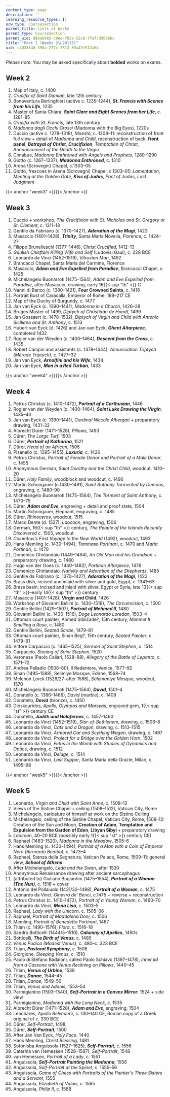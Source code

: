 ```yaml
---
content_type: page
description: ''
learning_resource_types: []
ocw_type: CourseSection
parent_title: Lists of Works
parent_type: CourseSection
parent_uid: d86eb082-c9ee-fb5a-52cb-7fafcd509bbc
title: "Part I (Weeks 2\u20135)"
uid: c4d33340-398a-277c-2813-89a47e512a04
---
```


_Please note_: You may be asked specifically about **bolded** works on exams.

Week 2
------

1.  Map of Italy, c. 1400
2.  _Crucifix of Saint Damian_, late 12th century
3.  Bonaventura Berlinghieri (active c. 1235–1244), **_St. Francis with Scenes from his Life_**, 1235
4.  Master of Santa Chiara, **_Saint Clare and Eight Scenes from her Life_**, c. 1281–85
5.  _Crucifix with St. Francis_, late 13th century
6.  _Madonna dagli Occhi Grossi_ (Madonna with the Big Eyes), 1220s
7.  Duccio (active c. 1278–1318), _Maestà_, c. 1308–11: reconstruction of front full view + detail of _Madonna and Child_, reconstruction of back, **front panel**, _**Betrayal of Christ**_, _**Crucifixion**_, _Temptation of Christ_, _Announcement of the Death to the Virgin_
8.  Cimabue, _Madonna Enthroned with Angels and Prophets_, 1280–1290
9.  Giotto (c. 1267–1337), _**Madonna Enthroned**_, c. 1310
10.  Arena (Scrovegni) Chapel, c.1303–05
11.  Giotto, frescoes in Arena (Scrovegni) Chapel, c.1303–05: _Lamentation_, _Meeting at the Golden Gate_, _**Kiss of Judas**_, _Pact of Judas_, _Last Judgment_

{{< anchor "week3" >}}{{< /anchor >}}

Week 3
------

1.  Duccio + workshop, _The Crucifixion with St. Nicholas and St. Gregory or St. Clement_, c. 1311–18
2.  Gentile da Fabriano (c. 1370–1427), **_Adoration of the Magi_**, 1423
3.  Masaccio (1401–1428), **_Trinity_**, Santa Maria Novella, Florence, c. 1424–27
4.  Filippo Brunelleschi (1377–1446), _Christ Crucified_, 1412–13
5.  _Gaulish Chieftain Killing Wife and Self_ (Ludovisi Gaul), c. 228 BCE
6.  Leonardo da Vinci (1452–1519), _Vitruvian Man_, 1492
7.  Brancacci Chapel, Santa Maria del Carmine, Florence
8.  Masaccio, **_Adam and Eve Expelled from Paradise_**, Brancacci Chapel, c. 1425
9.  Michelangelo Buonarroti (1475-1564), _Adam and Eve Expelled from Paradise_, after Masaccio, drawing, early 16{{< sup "th" >}} C
10.  Nanni di Banco (c. 1380–1421), **Four Crowned Saints**, c. 1416
11.  Portrait Bust of Caracalla, Emperor of Rome, 188–217 CE
12.  Map of the Duchy of Burgundy, c. 1477
13.  Jan van Eyck (c. 1390–1441), _Madonna in a Church_, 1426–28
14.  Bruges Master of 1499, _Diptych of Christiaan de Hondt_, 1499
15.  Jan Gossaert (c. 1478–1532), _Diptych of Virgin and Child with Antonio Siciliano and St. Anthony_, c. 1513
16.  Hubert van Eyck (d. 1426) and Jan van Eyck, **_Ghent Altarpiece_**, completed 1432
17.  Rogier van der Weyden (c. 1400–1464), **_Descent from the Cross_**, c. 1435
18.  Robert Campin and assistants (c. 1378–1444), _Annunciation Triptych (Mérode Triptych)_, c. 1427–32
19.  Jan van Eyck, _**Arnolfini and his Wife**_, 1434
20.  Jan van Eyck, _**Man in a Red Turban**_, 1433

{{< anchor "week4" >}}{{< /anchor >}}

Week 4
------

1.  Petrus Christus (c. 1410–1472), **_Portrait of a Carthusian_**, 1446
2.  Rogier van der Weyden (c. 1400–1464), **_Saint Luke Drawing the Virgin_**, 1435–40
3.  Jan van Eyck (c. 1390–1441), _Cardinal Niccolo Albergati_ \+ preparatory drawing, 1431–32
4.  Albrecht Dürer (1471–1528), _Pillows_, 1493
5.  Dürer, _The Large Turf_, 1503
6.  Dürer, **_Portrait of Katharina_**, 1521
7.  Dürer, _Head of an African_, 1508
8.  Pisanello (c. 1395–1455), **_Luxuria_**, c. 1426
9.  Petrus Christus, _Portrait of Female Donor and Portrait of a Male Donor_, c. 1455
10.  Anonymous German, _Saint Dorothy and the Christ Child_, woodcut, 1410–20
11.  Dürer, _Holy Family_, woodblock and woodcut, c. 1496
12.  Martin Schongauer (c.1430–1491), _Saint Anthony Tormented by Demons_, engraving, c. 1480–90
13.  Michelangelo Buonarroti (1475–1564), _The Torment of Saint Anthony_, c. 1470–75
14.  Dürer, **_Adam and Eve_**, engraving + detail and proof state, 1504
15.  Martin Schongauer, Elephant, engraving, c. 1485
16.  Dürer, _Rhinoceros_, woodcut, 1515
17.  Marco Dente (d. 1527), _Laocoon_, engraving, 1506
18.  German, 16{{< sup "th" >}} century, _The People of the Islands Recently Discovered_ c. 1505, woodcut
19.  _Columbus’s First Voyage to the New World_ (1492), woodcut, 1493
20.  Hans Memling (c. 1430–1494), _Tommaso Portinari_, c. 1470 and _Maria Portinari_, c. 1470
21.  Domenico Ghirlandaio (1449–1494), _An Old Man and his Grandson_ + preparatory drawing, c. 1480
22.  Hugo van der Goes (c. 1440–1482), _Portinari Altarpiece_, 1476
23.  Domenico Ghirlandaio, _Nativity and Adoration of the Shepherds_, 1485
24.  Gentile da Fabriano (c. 1370–1427), **_Adoration of the Magi_**, 1423
25.  Brass dish, incised and inlaid with silver and gold, Egypt, c. 1341–63
26.  Brass basin, incised and inlaid with silver, Egypt or Syria, late 13{{< sup "th" >}}–early 14{{< sup "th" >}} century
27.  Masaccio (1401-1428), **Virgin and Child**, 1426
28.  Workshop of Giovanni Bellini (c. 1430–1516), _The Circumcision_, c. 1500
29.  Gentile Bellini (1429–1507), **_Portrait of Mehmed II_**, 1480
30.  Giovanni Bellini (c. 1430–1516), _Doge Leonardo Loredan_, 1503–4
31.  Ottoman court painter, Ahmed Siblizade?, 15th century, _Mehmet II Smelling a Rose_, c. 1480
32.  Gentile Bellini, _Seated Scribe_, 1479–81
33.  Ottoman court painter, Sinan Beg?, 15th century, _Seated Painter_, c. 1479–81
34.  Vittore Carpaccio (c. 1465–1525), _Sermon of Saint Stephen_, c. 1514
35.  Carpaccio, _Stoning of Saint Stephen_, 1520
36.  Veronese (Paolo Caliari, 1528–88), _Allegory of the Battle of Lepanto_, c. 1571–72
37.  Andrea Palladio (1508–80), Il Redentore, Venice, 1577–92
38.  Sinan (1495–1588), Selimiye Mosque, Edirne, 1568–74
39.  Melchoir Lorck (1526/27–after 1588), _Sülemaniye Mosque,_ woodcut, 1570
40.  Michelangelo Buonarroti (1475–1564), **_David_**, 1501–4
41.  Donatello (c. 1386–1466), _David_ (marble), c. 1409
42.  Donatello, **_David_** (bronze), c. 1450
43.  Dioskourides, _Apollo, Olympos and Marsyas_, engraved gem, 1{{< sup "st" >}} century CE
44.  Donatello, _**Judith and Holofernes**_, c. 1457-1460
45.  Leonardo da Vinci (1452–1519), _Star-of-Bethlehem_, drawing, c. 1506–8
46.  Leonardo da Vinci, _Cats and a Dragon_, drawing, c. 1513–1515
47.  Leonardo da Vinci, _Armored Car and Scything Wagon_, drawing, c. 1497
48.  Leonardo da Vinci, _Project for a Bridge over the Golden Horn_, 1502
49.  Leonardo da Vinci, _Fetus in the Womb with Studies of Dynamics and Optics_, drawing, c. 1512
50.  Leonardo da Vinci, _Deluge_, c. 1514
51.  Leonardo da Vinci, _Last Supper_, Santa Maria della Grazie, Milan, c. 1495–98

{{< anchor "week5" >}}{{< /anchor >}}

Week 5
------

1.  Leonardo, _Virgin and Child with Saint Anne_, c. 1508–12
2.  Views of the Sistine Chapel + ceiling (1508–1512), Vatican City, Rome
3.  Michelangelo, caricature of himself at work on the Sistine Ceiling
4.  Michelangelo, ceiling of the Sistine Chapel, Vatican City, Rome, 1508–12: Creation of the Sun and Moon, **Creation of Adam**, **Temptation and Expulsion from the Garden of Eden**, **Libyan Sibyl** + preparatory drawing
5.  _Laocoon_, 40–20 BCE (possibly early 1{{< sup "st" >}} century CE)
6.  Raphael (1483–1520), _Madonna in the Meadow_, 1505–6
7.  Hans Memling (c. 1430–1494), _Portrait of a Man with a Coin of Emperor Nero (Bernardo Bembo)_, c. 1473–4
8.  Raphael, Stanza della Segnatura, Vatican Palace, Rome, 1509–11: general view, **_School of Athens_**
9.  After Michelangelo, _Leda and the Swan_, after 1530
10.  Anonymous Renaissance drawing after ancient sarcophagus
11.  (attributed to) Giuliano Bugiardini (1475–1554), **_Portrait of a Woman (The Nun)_**, c. 1516 + cover
12.  Antonio del Pollaiuolo (1431/32–1498), **_Portrait of a Woman_**, c. 1475
13.  Leonardo da Vinci, _Ginevra de’ Benci_, c.1475 + reverse + reconstruction
14.  Petrus Christus (c. 1410–1472), _Portrait of a Young Woman_, c. 1460–70
15.  Leonardo da Vinci, **_Mona Lisa_**, c. 1503–5
16.  Raphael, _Lady with the Unicorn_, c. 1505–06
17.  Raphael, _Portrait of Maddalena Doni_, c. 1506
18.  Memling, _Portrait of Benedetto Portinari_, 1487
19.  Titian (c. 1490–1576), _Flora_, c. 1516–18
20.  Sandro Botticelli (1444/5–1510), **_Calumny of Apelles_**, 1490s
21.  Botticelli, **_The Birth of Venus_**, c. 1485
22.  _Venus Pudica (Modest Venus)_, c. 480–c. 323 BCE
23.  Titian, _**Pastoral Symphony**_, c. 1508
24.  Giorgione, _Sleeping Venus_, c. 1510
25.  Paolo di Stefano Badaloni, called Paolo Schiavo (1397–1478), _Inner lid from a Cassone with Venus Reclining on Pillows_, 1440–45
26.  Titian, _**Venus of Urbino**_, 1538
27.  Titian, _**Danae**_, 1544–45
28.  Titian, _Danae_, 1549–50
29.  Titian, _Venus and Adonis_, 1553–54
30.  Parmigianino (1503–1540), **_Self-Portrait in a Convex Mirror_**, 1524 + side view
31.  Parmigianino, _Madonna with the Long Neck_, c. 1535
32.  Albrecht Dürer (1471–1528), **_Adam and Eve_**, engraving, 1504
33.  Leochares, _Apollo Belvedere_, c. 130–140 CE, Roman copy of a Greek original of c. 330 BCE
34.  Dürer, _Self-Portrait_, 1498
35.  Dürer, _**Self-Portrait**_, 1500
36.  After Jan Van Eyck, _Holy Face_, 1440
37.  Hans Memling, _Christ Blessing_, 1481 
38.  Sofonisba Anguissola (1527–1625), **_Self-Portrait_**, c. 1556
39.  Caterina van Hemessen (1528–1587), _Self-Portrait_, 1548
40.  van Hemessen, _Portrait of a Lady_, c. 1551
41.  Anguissola, **_Self-Portrait Painting the Madonna_**_,_ 1556
42.  Anguissola, _Self-Portrait at the Spinet_, c. 1555–56
43.  Anguissola, _Game of Chess with Portraits of the Painter's Three Sisters and a Servant_, 1555
44.  Anguissola, _Elizabeth of Valois_, c. 1565
45.  Anguissola, _Philip II_, c. 1568